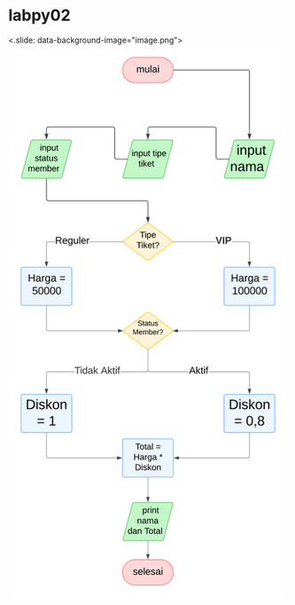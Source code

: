 # labpy02

<.slide: data-background-image="image.png">
![Flowchart untuk menentukan harga tiket bioskop](gambar/lowbiso.png)
